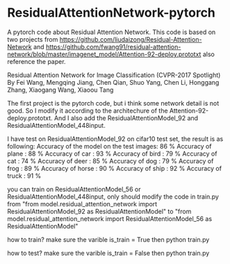 # ResidualAttentionNetwork-pytorch
A pytorch code about Residual Attention Network.  This code is based on two  projects from 
https://github.com/liudaizong/Residual-Attention-Network and 
https://github.com/fwang91/residual-attention-network/blob/master/imagenet_model/Attention-92-deploy.prototxt
also reference the paper.

Residual Attention Network for Image Classification (CVPR-2017 Spotlight)
By Fei Wang, Mengqing Jiang, Chen Qian, Shuo Yang, Chen Li, Honggang Zhang, Xiaogang Wang, Xiaoou Tang

The first project is the pytorch code, but i think some network detail is not good. So I modify it according to 
the architechure of the Attention-92-deploy.prototxt.
And I also add the ResidualAttentionModel_92
and ResidualAttentionModel_448input.

I have test on ResidualAttentionModel_92 on cifar10 test set, the result is as following:
Accuracy of the model on the test images: 86 %
Accuracy of plane : 88 %
Accuracy of   car : 93 %
Accuracy of  bird : 79 %
Accuracy of   cat : 74 %
Accuracy of  deer : 85 %
Accuracy of   dog : 79 %
Accuracy of  frog : 89 %
Accuracy of horse : 90 %
Accuracy of  ship : 92 %
Accuracy of truck : 91 %

you can train on ResidualAttentionModel_56 or ResidualAttentionModel_448input, only should modify the code in train.py
from  "from model.residual_attention_network import ResidualAttentionModel_92 as ResidualAttentionModel" to
"from model.residual_attention_network import ResidualAttentionModel_56 as ResidualAttentionModel"

how to train?
make sure the varible is_train = True
then python train.py

how to test?
make sure the varible is_train = False
then python train.py
